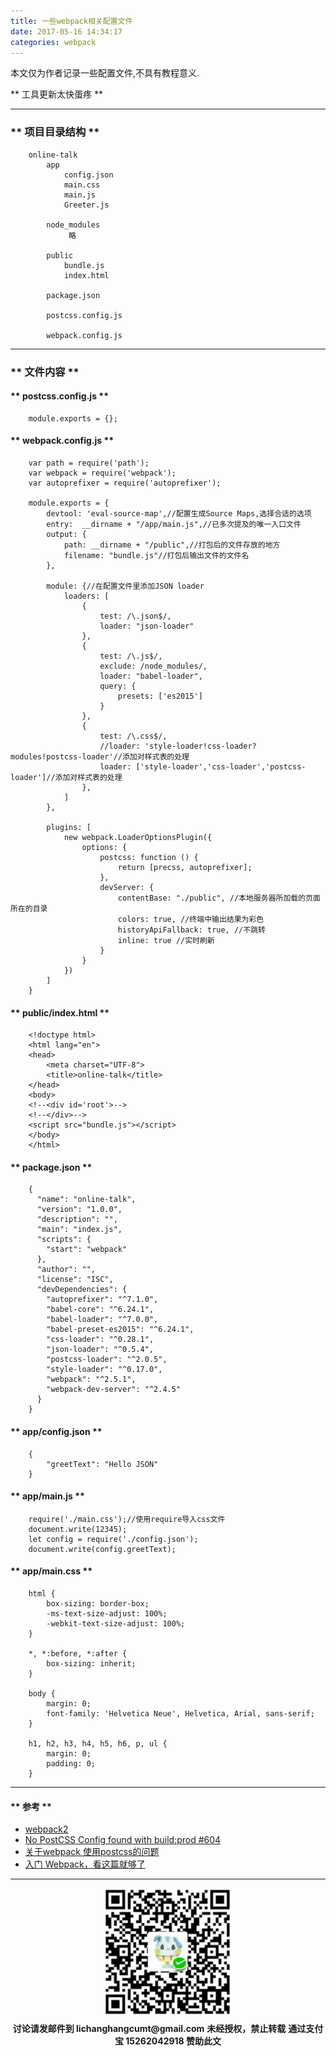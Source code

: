 ```yaml
---
title: 一些webpack相关配置文件
date: 2017-05-16 14:34:17
categories: webpack
---
```


本文仅为作者记录一些配置文件,不具有教程意义.

** 工具更新太快蛋疼 **

************************

### ** 项目目录结构 **

```
    online-talk
        app
            config.json
            main.css
            main.js
            Greeter.js

        node_modules
             略

        public
            bundle.js
            index.html

        package.json

        postcss.config.js

        webpack.config.js
```

***********************

### ** 文件内容 **

#### ** postcss.config.js **

```
    module.exports = {};
```

#### ** webpack.config.js **

```
    var path = require('path');
    var webpack = require('webpack');
    var autoprefixer = require('autoprefixer');

    module.exports = {
        devtool: 'eval-source-map',//配置生成Source Maps,选择合适的选项
        entry:  __dirname + "/app/main.js",//已多次提及的唯一入口文件
        output: {
            path: __dirname + "/public",//打包后的文件存放的地方
            filename: "bundle.js"//打包后输出文件的文件名
        },

        module: {//在配置文件里添加JSON loader
            loaders: [
                {
                    test: /\.json$/,
                    loader: "json-loader"
                },
                {
                    test: /\.js$/,
                    exclude: /node_modules/,
                    loader: "babel-loader",
                    query: {
                        presets: ['es2015']
                    }
                },
                {
                    test: /\.css$/,
                    //loader: 'style-loader!css-loader?modules!postcss-loader'//添加对样式表的处理
                    loader: ['style-loader','css-loader','postcss-loader']//添加对样式表的处理
                },
            ]
        },

        plugins: [
            new webpack.LoaderOptionsPlugin({
                options: {
                    postcss: function () {
                        return [precss, autoprefixer];
                    },
                    devServer: {
                        contentBase: "./public", //本地服务器所加载的页面所在的目录
                        colors: true, //终端中输出结果为彩色
                        historyApiFallback: true, //不跳转
                        inline: true //实时刷新
                    }
                }
            })
        ]
    }
```

#### ** public/index.html **

```
    <!doctype html>
    <html lang="en">
    <head>
        <meta charset="UTF-8">
        <title>online-talk</title>
    </head>
    <body>
    <!--<div id='root'>-->
    <!--</div>-->
    <script src="bundle.js"></script>
    </body>
    </html>
```

#### ** package.json **

```
    {
      "name": "online-talk",
      "version": "1.0.0",
      "description": "",
      "main": "index.js",
      "scripts": {
        "start": "webpack"
      },
      "author": "",
      "license": "ISC",
      "devDependencies": {
        "autoprefixer": "^7.1.0",
        "babel-core": "^6.24.1",
        "babel-loader": "^7.0.0",
        "babel-preset-es2015": "^6.24.1",
        "css-loader": "^0.28.1",
        "json-loader": "^0.5.4",
        "postcss-loader": "^2.0.5",
        "style-loader": "^0.17.0",
        "webpack": "^2.5.1",
        "webpack-dev-server": "^2.4.5"
      }
    }
```

#### ** app/config.json **

```
    {
        "greetText": "Hello JSON"
    }
```

#### ** app/main.js **

```
    require('./main.css');//使用require导入css文件
    document.write(12345);
    let config = require('./config.json');
    document.write(config.greetText);
```

#### ** app/main.css **

```
    html {
        box-sizing: border-box;
        -ms-text-size-adjust: 100%;
        -webkit-text-size-adjust: 100%;
    }

    *, *:before, *:after {
        box-sizing: inherit;
    }

    body {
        margin: 0;
        font-family: 'Helvetica Neue', Helvetica, Arial, sans-serif;
    }

    h1, h2, h3, h4, h5, h6, p, ul {
        margin: 0;
        padding: 0;
    }
```

*************************

#### ** 参考 **

- [webpack2](http://www.css88.com/doc/webpack2/)
- [No PostCSS Config found with build:prod #604](https://github.com/akveo/ng2-admin/issues/604)
- [关于webpack 使用postcss的问题](https://segmentfault.com/q/1010000006987956/a-1020000006995647)
- [入门 Webpack，看这篇就够了](https://segmentfault.com/a/1190000006178770)


********************************
<div width="100%" align="center"><img src="/img/wx.png" alt="微信赞助二维码"></div></div>
<p style="margin-top: 0.4em; text-align: center">
      <b style="font-size: 1em;">讨论请发邮件到 lichanghangcumt@gmail.com</b>
      <b style="font-size: 1em;">未经授权，禁止转载</b>
      <b style="font-size: 1em;">通过支付宝 15262042918 赞助此文</b>
 </p>